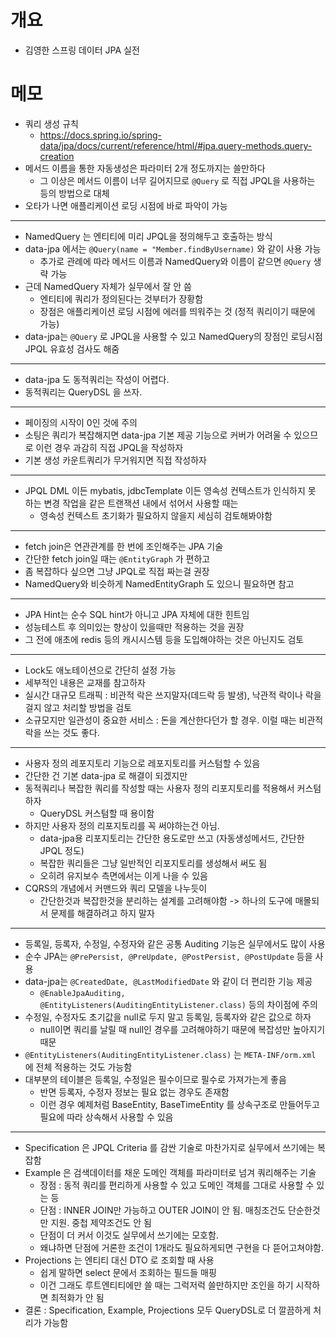 # 개요

* 김영한 스프링 데이터 JPA 실전

# 메모

* 쿼리 생성 규칙
  * https://docs.spring.io/spring-data/jpa/docs/current/reference/html/#jpa.query-methods.query-creation
* 메서드 이름을 통한 자동생성은 파라미터 2개 정도까지는 쓸만하다
  * 그 이상은 메서드 이름이 너무 길어지므로 `@Query` 로 직접 JPQL을 사용하는 등의 방법으로 대체
* 오타가 나면 애플리케이션 로딩 시점에 바로 파악이 가능

---

* NamedQuery 는 엔티티에 미리 JPQL을 정의해두고 호출하는 방식
* data-jpa 에서는 `@Query(name = "Member.findByUsername)` 와 같이 사용 가능
  * 추가로 관례에 따라 메서드 이름과 NamedQuery와 이름이 같으면 `@Query` 생략 가능
* 근데 NamedQuery 자체가 실무에서 잘 안 씀
  * 엔티티에 쿼리가 정의된다는 것부터가 장황함
  * 장점은 애플리케이션 로딩 시점에 에러를 띄워주는 것 (정적 쿼리이기 때문에 가능)
* data-jpa는 `@Query` 로 JPQL을 사용할 수 있고 NamedQuery의 장점인 로딩시점 JPQL 유효성 검사도 해줌 

---

* data-jpa 도 동적쿼리는 작성이 어렵다.
* 동적쿼리는 QueryDSL 을 쓰자.

---

* 페이징의 시작이 0인 것에 주의
* 소팅은 쿼리가 복잡해지면 data-jpa 기본 제공 기능으로 커버가 어려울 수 있으므로 이런 경우 과감히 직접 JPQL을 작성하자
* 기본 생성 카운트쿼리가 무거워지면 직접 작성하자

---

* JPQL DML 이든 mybatis, jdbcTemplate 이든 영속성 컨텍스트가 인식하지 못 하는 변경 작업을 같은 트랜잭션 내에서 섞어서 사용할 때는
  * 영속성 컨텍스트 초기화가 필요하지 않을지 세심히 검토해봐야함

---

* fetch join은 연관관계를 한 번에 조인해주는 JPA 기술
* 간단한 fetch join일 때는 `@EntityGraph` 가 편하고
* 좀 복잡하다 싶으면 그냥 JPQL로 직접 짜는걸 권장
* NamedQuery와 비슷하게 NamedEntityGraph 도 있으니 필요하면 참고

---

* JPA Hint는 순수 SQL hint가 아니고 JPA 자체에 대한 힌트임
* 성능테스트 후 의미있는 향상이 있을때만 적용하는 것을 권장
* 그 전에 애초에 redis 등의 캐시시스템 등을 도입해야하는 것은 아닌지도 검토

---

* Lock도 애노테이션으로 간단히 설정 가능
* 세부적인 내용은 교재를 참고하자
* 실시간 대규모 트래픽 : 비관적 락은 쓰지말자(데드락 등 발생), 낙관적 락이나 락을 걸지 않고 처리할 방법을 검토
* 소규모지만 일관성이 중요한 서비스 : 돈을 계산한다던가 할 경우. 이럴 때는 비관적 락을 쓰는 것도 좋다.

---

* 사용자 정의 레포지토리 기능으로 레포지토리를 커스텀할 수 있음
* 간단한 건 기본 data-jpa 로 해결이 되겠지만
* 동적쿼리나 복잡한 쿼리를 작성할 때는 사용자 정의 리포지토리를 적용해서 커스텀하자
  * QueryDSL 커스텀할 때 용이함
* 하지만 사용자 정의 리포지토리를 꼭 써야하는건 아님.
  * data-jpa용 리포지토리는 간단한 용도로만 쓰고 (자동생성메서드, 간단한 JPQL 정도)
  * 복잡한 쿼리들은 그냥 일반적인 리포지토리를 생성해서 써도 됨
  * 오히려 유지보수 측면에서는 이게 나을 수 있음
* CQRS의 개념에서 커맨드와 쿼리 모델을 나누듯이
  * 간단한것과 복잡한것을 분리하는 설계를 고려해야함 -> 하나의 도구에 매몰되서 문제를 해결하려고 하지 말자

---

* 등록일, 등록자, 수정일, 수정자와 같은 공통 Auditing 기능은 실무에서도 많이 사용
* 순수 JPA는 `@PrePersist, @PreUpdate, @PostPersist, @PostUpdate` 등을 사용
* data-jpa는 `@CreatedDate, @LastModifiedDate` 와 같이 더 편리한 기능 제공
  * `@EnableJpaAuditing, @EntityListeners(AuditingEntityListener.class)` 등의 차이점에 주의
* 수정일, 수정자도 초기값을 null로 두지 말고 등록일, 등록자와 같은 값으로 하자
  * null이면 쿼리를 날릴 때 null인 경우를 고려해야하기 때문에 복잡성만 높아지기 때문
* `@EntityListeners(AuditingEntityListener.class)` 는 `META-INF/orm.xml` 에 전체 적용하는 것도 가능함
* 대부분의 테이블은 등록일, 수정일은 필수이므로 필수로 가져가는게 좋음
  * 반면 등록자, 수정자 정보는 필요 없는 경우도 존재함
  * 이런 경우 예제처럼 BaseEntity, BaseTimeEntity 를 상속구조로 만들어두고 필요에 따라 상속해서 사용할 수 있음

---

* Specification 은 JPQL Criteria 를 감싼 기술로 마찬가지로 실무에서 쓰기에는 복잡함
* Example 은 검색데이터를 채운 도메인 객체를 파라미터로 넘겨 쿼리해주는 기술
  * 장점 : 동적 쿼리를 편리하게 사용할 수 있고 도메인 객체를 그대로 사용할 수 있는 등
  * 단점 : INNER JOIN만 가능하고 OUTER JOIN이 안 됨. 매칭조건도 단순한것만 지원. 중첩 제약조건도 안 됨
  * 단점이 더 커서 이것도 실무에서 쓰기에는 모호함.
  * 왜냐하면 단점에 거론한 조건이 1개라도 필요하게되면 구현을 다 뜯어고쳐야함.
* Projections 는 엔티티 대신 DTO 로 조회할 때 사용
  * 쉽게 말하면 select 문에서 조회하는 필드들 매핑
  * 이건 그래도 루트엔티티에만 쓸 때는 그럭저럭 쓸만하지만 조인을 하기 시작하면 최적화가 안 됨
* 결론 : Specification, Example, Projections 모두 QueryDSL로 더 깔끔하게 처리가 가능함